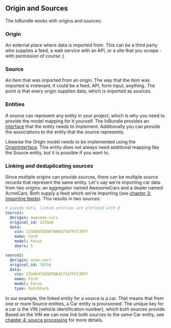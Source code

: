 ## Origin and Sources

The IoBundle works with origins and sources:

### Origin

An external place where data is imported from. This can be a third party who
supplies a feed, a web service with an API, or a site that you scrape - with
permission of course ;)

### Source

An item that was imported from an origin. The way that the item was imported
is irrelevant; it could be a feed, API, form input, anything. The point is that
every origin supplies data, which is imported as sources.

### Entities
A source can represent any entity in your project, which is why you need to
provide the model mapping for it yourself. The IoBundle provides an
[interface](/src/TreeHouse/IoBundle/Model/SourceInterface.php) that the entity needs
to implement. Additionally you can provide the associations to the entity that
the source represents.

Likewise the Origin model needs to be implemented using the
[OriginInterface](/src/TreeHouse/IoBundle/Model/OriginInterface.php). This entity
does not always need additional mapping like the Source entity, but it is
possible if you want to.

### Linking and deduplicating sources

Since multiple origins can provide sources, there can be multiple source
records that represent the same entity. Let's say we're importing car data from
two origins: an aggregator named AwesomeCars and a dealer named AcmeCars. Both
supply a feed which we're importing
(see [chapter 3: importing feeds](03-importing.md)).
This results in two sources:

```yaml
# pseudo data, linked entities are prefixed with @
source1:
  @origin: awesome-cars
  original_id: 1234ab
  data:
    vin: 2334647SDGRTHB457547FGTJRTY
    make: Ford
    model: Focus
    doors: 5

source2:
  @origin: acme-cars
  original_id: 76556
  data:
    vin: 2334647SDGRTHB457547FGTJRTY
    make: Ford
    model: Focus
    type: hatchback
```

In our example, the linked entity for a source is a car. That means that from
one or more Source entities, a Car entity is provisioned. The unique key for a
car is the VIN (vehicle identification number), which both sources provide.
Based on the VIN we can now link both sources to the same Car entity, see
[chapter 4: source processing](04-processing.md) for more details.
